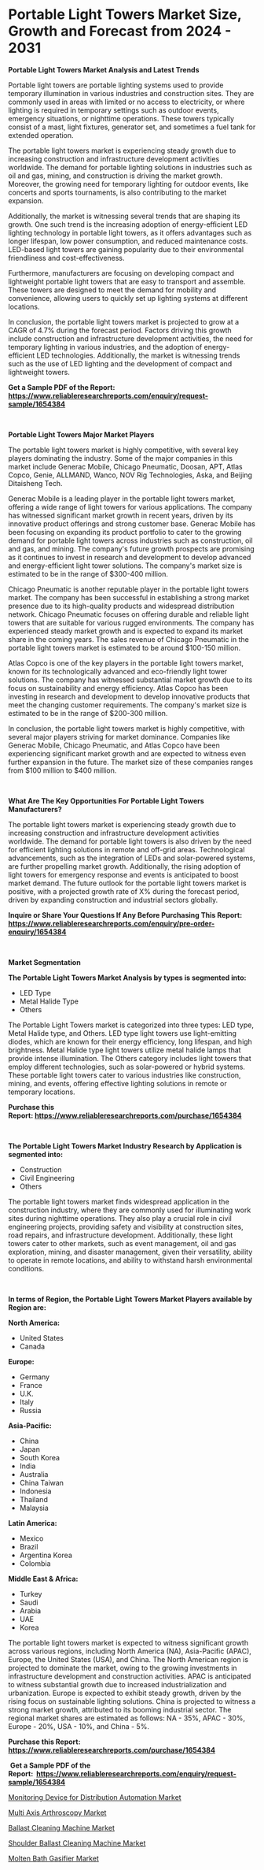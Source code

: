<p><h1>Portable Light Towers Market Size, Growth and Forecast from 2024 - 2031</h1></p><p><strong>Portable Light Towers Market Analysis and Latest Trends</strong></p>
<p><p>Portable light towers are portable lighting systems used to provide temporary illumination in various industries and construction sites. They are commonly used in areas with limited or no access to electricity, or where lighting is required in temporary settings such as outdoor events, emergency situations, or nighttime operations. These towers typically consist of a mast, light fixtures, generator set, and sometimes a fuel tank for extended operation.</p><p>The portable light towers market is experiencing steady growth due to increasing construction and infrastructure development activities worldwide. The demand for portable lighting solutions in industries such as oil and gas, mining, and construction is driving the market growth. Moreover, the growing need for temporary lighting for outdoor events, like concerts and sports tournaments, is also contributing to the market expansion.</p><p>Additionally, the market is witnessing several trends that are shaping its growth. One such trend is the increasing adoption of energy-efficient LED lighting technology in portable light towers, as it offers advantages such as longer lifespan, low power consumption, and reduced maintenance costs. LED-based light towers are gaining popularity due to their environmental friendliness and cost-effectiveness.</p><p>Furthermore, manufacturers are focusing on developing compact and lightweight portable light towers that are easy to transport and assemble. These towers are designed to meet the demand for mobility and convenience, allowing users to quickly set up lighting systems at different locations.</p><p>In conclusion, the portable light towers market is projected to grow at a CAGR of 4.7% during the forecast period. Factors driving this growth include construction and infrastructure development activities, the need for temporary lighting in various industries, and the adoption of energy-efficient LED technologies. Additionally, the market is witnessing trends such as the use of LED lighting and the development of compact and lightweight towers.</p></p>
<p><strong>Get a Sample PDF of the Report:&nbsp; <a href="https://www.reliableresearchreports.com/enquiry/request-sample/1654384">https://www.reliableresearchreports.com/enquiry/request-sample/1654384</a></strong></p>
<p>&nbsp;</p>
<p><strong>Portable Light Towers Major Market Players</strong></p>
<p><p>The portable light towers market is highly competitive, with several key players dominating the industry. Some of the major companies in this market include Generac Mobile, Chicago Pneumatic, Doosan, APT, Atlas Copco, Genie, ALLMAND, Wanco, NOV Rig Technologies, Aska, and Beijing Ditaisheng Tech.</p><p>Generac Mobile is a leading player in the portable light towers market, offering a wide range of light towers for various applications. The company has witnessed significant market growth in recent years, driven by its innovative product offerings and strong customer base. Generac Mobile has been focusing on expanding its product portfolio to cater to the growing demand for portable light towers across industries such as construction, oil and gas, and mining. The company's future growth prospects are promising as it continues to invest in research and development to develop advanced and energy-efficient light tower solutions. The company's market size is estimated to be in the range of $300-400 million.</p><p>Chicago Pneumatic is another reputable player in the portable light towers market. The company has been successful in establishing a strong market presence due to its high-quality products and widespread distribution network. Chicago Pneumatic focuses on offering durable and reliable light towers that are suitable for various rugged environments. The company has experienced steady market growth and is expected to expand its market share in the coming years. The sales revenue of Chicago Pneumatic in the portable light towers market is estimated to be around $100-150 million.</p><p>Atlas Copco is one of the key players in the portable light towers market, known for its technologically advanced and eco-friendly light tower solutions. The company has witnessed substantial market growth due to its focus on sustainability and energy efficiency. Atlas Copco has been investing in research and development to develop innovative products that meet the changing customer requirements. The company's market size is estimated to be in the range of $200-300 million.</p><p>In conclusion, the portable light towers market is highly competitive, with several major players striving for market dominance. Companies like Generac Mobile, Chicago Pneumatic, and Atlas Copco have been experiencing significant market growth and are expected to witness even further expansion in the future. The market size of these companies ranges from $100 million to $400 million.</p></p>
<p>&nbsp;</p>
<p><strong>What Are The Key Opportunities For Portable Light Towers Manufacturers?</strong></p>
<p><p>The portable light towers market is experiencing steady growth due to increasing construction and infrastructure development activities worldwide. The demand for portable light towers is also driven by the need for efficient lighting solutions in remote and off-grid areas. Technological advancements, such as the integration of LEDs and solar-powered systems, are further propelling market growth. Additionally, the rising adoption of light towers for emergency response and events is anticipated to boost market demand. The future outlook for the portable light towers market is positive, with a projected growth rate of X% during the forecast period, driven by expanding construction and industrial sectors globally.</p></p>
<p><strong>Inquire or Share Your Questions If Any Before Purchasing This Report: <a href="https://www.reliableresearchreports.com/enquiry/pre-order-enquiry/1654384">https://www.reliableresearchreports.com/enquiry/pre-order-enquiry/1654384</a></strong></p>
<p>&nbsp;</p>
<p><strong>Market Segmentation</strong></p>
<p><strong>The Portable Light Towers Market Analysis by types is segmented into:</strong></p>
<p><ul><li>LED Type</li><li>Metal Halide Type</li><li>Others</li></ul></p>
<p><p>The Portable Light Towers market is categorized into three types: LED type, Metal Halide type, and Others. LED type light towers use light-emitting diodes, which are known for their energy efficiency, long lifespan, and high brightness. Metal Halide type light towers utilize metal halide lamps that provide intense illumination. The Others category includes light towers that employ different technologies, such as solar-powered or hybrid systems. These portable light towers cater to various industries like construction, mining, and events, offering effective lighting solutions in remote or temporary locations.</p></p>
<p><strong>Purchase this Report:&nbsp;<a href="https://www.reliableresearchreports.com/purchase/1654384">https://www.reliableresearchreports.com/purchase/1654384</a></strong></p>
<p>&nbsp;</p>
<p><strong>The Portable Light Towers Market Industry Research by Application is segmented into:</strong></p>
<p><ul><li>Construction</li><li>Civil Engineering</li><li>Others</li></ul></p>
<p><p>The portable light towers market finds widespread application in the construction industry, where they are commonly used for illuminating work sites during nighttime operations. They also play a crucial role in civil engineering projects, providing safety and visibility at construction sites, road repairs, and infrastructure development. Additionally, these light towers cater to other markets, such as event management, oil and gas exploration, mining, and disaster management, given their versatility, ability to operate in remote locations, and ability to withstand harsh environmental conditions.</p></p>
<p>&nbsp;</p>
<p><strong>In terms of Region, the Portable Light Towers Market Players available by Region are:</strong></p>
<p>
    <p> <strong> North America: </strong>
        <ul>
            <li>United States</li>
            <li>Canada</li>
        </ul>
        </p> 
    <p> <strong> Europe: </strong>
        <ul>
            <li>Germany</li>
            <li>France</li>
            <li>U.K.</li>
            <li>Italy</li>
            <li>Russia</li>
        </ul>
        </p> 
    <p> <strong> Asia-Pacific: </strong>
        <ul>
            <li>China</li>
            <li>Japan</li>
            <li>South Korea</li>
            <li>India</li>
            <li>Australia</li>
            <li>China Taiwan</li>
            <li>Indonesia</li>
            <li>Thailand</li>
            <li>Malaysia</li>
        </ul>
        </p> 
    <p> <strong> Latin America: </strong>
        <ul>
            <li>Mexico</li>
            <li>Brazil</li>
            <li>Argentina Korea</li>
            <li>Colombia</li>
        </ul>
        </p> 
    <p> <strong> Middle East & Africa: </strong>
        <ul>
            <li>Turkey</li>
            <li>Saudi</li>
            <li>Arabia</li>
            <li>UAE</li>
            <li>Korea</li>
        </ul>
    </p>
    </p>
<p><p>The portable light towers market is expected to witness significant growth across various regions, including North America (NA), Asia-Pacific (APAC), Europe, the United States (USA), and China. The North American region is projected to dominate the market, owing to the growing investments in infrastructure development and construction activities. APAC is anticipated to witness substantial growth due to increased industrialization and urbanization. Europe is expected to exhibit steady growth, driven by the rising focus on sustainable lighting solutions. China is projected to witness a strong market growth, attributed to its booming industrial sector. The regional market shares are estimated as follows: NA - 35%, APAC - 30%, Europe - 20%, USA - 10%, and China - 5%.</p></p>
<p><strong>Purchase this Report: <a href="https://www.reliableresearchreports.com/purchase/1654384">https://www.reliableresearchreports.com/purchase/1654384</a></strong></p>
<p>&nbsp;<strong>Get a Sample PDF of the Report:&nbsp;&nbsp;<a href="https://www.reliableresearchreports.com/enquiry/request-sample/1654384">https://www.reliableresearchreports.com/enquiry/request-sample/1654384</a></strong></p>
<p><strong></strong></p>
<p><p><a href="https://medium.com/@michellebutler19/monitoring-device-for-distribution-automation-market-share-evolution-and-market-growth-trends-2023-04a852a99a06">Monitoring Device for Distribution Automation Market</a></p><p><a href="https://medium.com/@michellebutler19/analyzing-multi-axis-arthroscopy-market-global-industry-perspective-and-forecast-2023-to-2030-7d158c75c712">Multi Axis Arthroscopy Market</a></p><p><a href="https://github.com/sougarounis/Market-Research-Report-List-1/blob/main/ballast-cleaning-machine-market.md">Ballast Cleaning Machine Market</a></p><p><a href="https://github.com/mohamedbakry57/Market-Research-Report-List-1/blob/main/shoulder-ballast-cleaning-machine-market.md">Shoulder Ballast Cleaning Machine Market</a></p><p><a href="https://medium.com/@michellebutler19/molten-bath-gasifier-market-outlook-industry-overview-and-forecast-2023-to-2030-46c9fb214159">Molten Bath Gasifier Market</a></p></p>